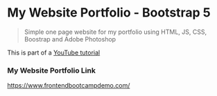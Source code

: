 # My Website Portfolio - Bootstrap 5

> Simple one page website for my portfolio using HTML, JS, CSS, Boostrap and Adobe Photoshop

This is part of a [YouTube tutorial](https://www.youtube.com/watch?v=4sosXZsdy-s&t=186s)

### My Website Portfolio Link

https://www.frontendbootcampdemo.com/
